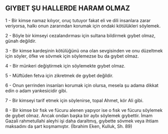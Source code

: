 ## GIYBET ŞU HALLERDE HARAM OLMAZ

1 - Bir kimse namaz kılıyor, oruç tutuyor fakat eli ve dili insanlara zarar veriyorsa, hal­kı onun zararından korumak için ondaki kötü­lükleri söylemek.

2 - Böyle bir kimseyi cezalandırması için sultana bildirmek gıybet olmaz, günah değil­dir.

3 - Bir kimse kardeşinin kötülüğünü ona olan sevgisinden ve onu düzeltmek için söyler, öfke ve sövmek için söylemezse bu da gıybet olmaz.

4 - Bir münkeri değiştirmek için söyle­mekte gıybet olmaz.

5 - Müftüden fetva için zikretmek de gıybet değildir.

6 - Onun şerrinden insanları korumak için olursa, mesela şu adama dikkat edin o adam yankesicidir gibi.

7 - Bir kimseyi tarif etmek için söylenir­se, topal Ahmet, kör Ali gibi.

8 - Bir kimse bir fısk ve fücuru alenen yapıyor ise o fısk ve fücuru söylemek de gıy­bet olmaz. Ancak ondan başka bir aybı söyle­mek gıybettir. İmam Gazali rahmetullahi aley­hi işi daha daraltmış, gıybette sövmek veya ihtiam maksadını da şart koşmamıştır. (İbrahim Eken, Kulluk, Sh. 89)
